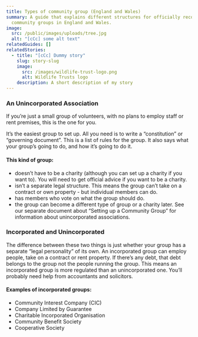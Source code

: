 ```yaml
---
title: Types of community group (England and Wales)
summary: A guide that explains different structures for officially recognised
  community groups in England and Wales.
image:
  src: /public/images/uploads/tree.jpg
  alt: "[cCc] some alt text"
relatedGuides: []
relatedStories:
  - title: "[cCc] Dummy story"
    slug: story-slug
    image:
      src: /images/wildlife-trust-logo.png
      alt: Wildlife Trusts logo
    description: A short description of my story
---
```


### An Unincorporated Association

If you’re just a small group of volunteers, with no plans to employ staff or rent premises, this is the one
for you.

It’s the easiest group to set up. All you need is to write a “constitution” or “governing document”. This
is a list of rules for the group. It also says what your group’s going to do, and how it’s going to do it.

#### This kind of group:

- doesn’t have to be a charity (although you can set up a charity if you want to). You will need to get official advice if you want to be a charity.
- isn’t a separate legal structure. This means the group can’t take on a contract or own property - but individual members can do.
- has members who vote on what the group should do.
- the group can become a different type of group or a charity later.
  See our separate document about “Setting up a Community Group” for information about unincorporated associations.

### Incorporated and Unincorporated

The difference between these two things is just whether your group has a separate “legal personality” of its own. An incorporated group can employ people, take on a contract or rent property. If there’s any debt, that debt belongs to the group not the people running the group. This means an incorporated group is more regulated than an unincorporated one. You’ll probably need help from accountants and solicitors.

#### Examples of incorporated groups:

- Community Interest Company (CIC)
- Company Limited by Guarantee
- Charitable Incorporated Organisation
- Community Benefit Society
- Cooperative Society
